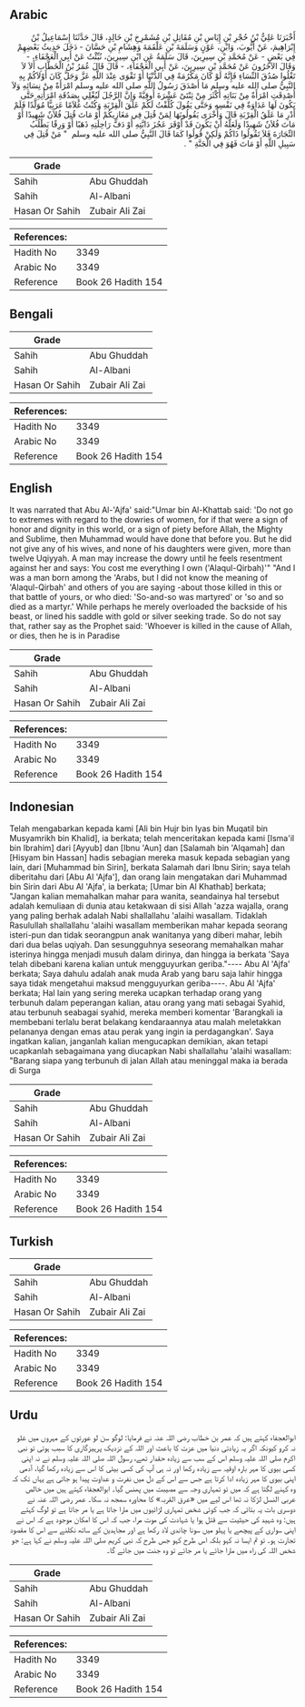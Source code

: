 ## Arabic


<div dir="rtl" lang="ar" style={{fontSize:'larger',backgroundColor:'#f8f9fa',padding:20}}>
أَخْبَرَنَا عَلِيُّ بْنُ حُجْرِ بْنِ إِيَاسِ بْنِ مُقَاتِلِ بْنِ مُشَمْرِخِ بْنِ خَالِدٍ، قَالَ حَدَّثَنَا إِسْمَاعِيلُ بْنُ إِبْرَاهِيمَ، عَنْ أَيُّوبَ، وَابْنِ، عَوْنٍ وَسَلَمَةَ بْنِ عَلْقَمَةَ وَهِشَامِ بْنِ حَسَّانَ - دَخَلَ حَدِيثُ بَعْضِهِمْ فِي بَعْضٍ - عَنْ مُحَمَّدِ بْنِ سِيرِينَ، قَالَ سَلَمَةُ عَنِ ابْنِ سِيرِينَ، نُبِّئْتُ عَنْ أَبِي الْعَجْفَاءِ، - وَقَالَ الآخَرُونَ عَنْ مُحَمَّدِ بْنِ سِيرِينَ، عَنْ أَبِي الْعَجْفَاءِ، - قَالَ قَالَ عُمَرُ بْنُ الْخَطَّابِ أَلاَ لاَ تَغْلُوا صُدُقَ النِّسَاءِ فَإِنَّهُ لَوْ كَانَ مَكْرُمَةً فِي الدُّنْيَا أَوْ تَقْوَى عِنْدَ اللَّهِ عَزَّ وَجَلَّ كَانَ أَوْلاَكُمْ بِهِ النَّبِيُّ صلى الله عليه وسلم مَا أَصْدَقَ رَسُولُ اللَّهِ صلى الله عليه وسلم امْرَأَةً مِنْ نِسَائِهِ وَلاَ أُصْدِقَتِ امْرَأَةٌ مِنْ بَنَاتِهِ أَكْثَرَ مِنْ ثِنْتَىْ عَشْرَةَ أُوقِيَّةً وَإِنَّ الرَّجُلَ لَيُغْلِي بِصَدُقَةِ امْرَأَتِهِ حَتَّى يَكُونَ لَهَا عَدَاوَةٌ فِي نَفْسِهِ وَحَتَّى يَقُولَ كُلِّفْتُ لَكُمْ عَلَقَ الْقِرْبَةِ وَكُنْتُ غُلاَمًا عَرَبِيًّا مُوَلَّدًا فَلَمْ أَدْرِ مَا عَلَقُ الْقِرْبَةِ قَالَ وَأُخْرَى يَقُولُونَهَا لِمَنْ قُتِلَ فِي مَغَازِيكُمْ أَوْ مَاتَ قُتِلَ فُلاَنٌ شَهِيدًا أَوْ مَاتَ فُلاَنٌ شَهِيدًا وَلَعَلَّهُ أَنْ يَكُونَ قَدْ أَوْقَرَ عَجُزَ دَابَّتِهِ أَوْ دَفَّ رَاحِلَتِهِ ذَهَبًا أَوْ وَرِقًا يَطْلُبُ التِّجَارَةَ فَلاَ تَقُولُوا ذَاكُمْ وَلَكِنْ قُولُوا كَمَا قَالَ النَّبِيُّ صلى الله عليه وسلم ‏ "‏ مَنْ قُتِلَ فِي سَبِيلِ اللَّهِ أَوْ مَاتَ فَهُوَ فِي الْجَنَّةِ ‏"‏ ‏.‏
</div>
<div style={{backgroundColor:'#f8f9fa',padding:20, marginBottom: 10}}><table> <thead> <tr> <th>Grade</th> <th></th> </tr> </thead> <tbody> <tr><td>Sahih</td><td>Abu Ghuddah</td></tr><tr><td>Sahih</td><td>Al-Albani</td></tr><tr><td>Hasan Or Sahih</td><td>Zubair Ali Zai</td></tr></tbody></table><table> <thead> <tr> <th>References:</th> <th></th> </tr> </thead> <tbody><tr><td>Hadith No</td><td>3349</td></tr><tr><td>Arabic No</td><td>3349</td></tr><tr><td>Reference</td><td>Book 26 Hadith 154</td></tr></tbody></table></div>

## Bengali


<div dir="ltr" lang="bn" style={{fontSize:'larger',backgroundColor:'#f8f9fa',padding:20}}>

</div>
<div style={{backgroundColor:'#f8f9fa',padding:20, marginBottom: 10}}><table> <thead> <tr> <th>Grade</th> <th></th> </tr> </thead> <tbody> <tr><td>Sahih</td><td>Abu Ghuddah</td></tr><tr><td>Sahih</td><td>Al-Albani</td></tr><tr><td>Hasan Or Sahih</td><td>Zubair Ali Zai</td></tr></tbody></table><table> <thead> <tr> <th>References:</th> <th></th> </tr> </thead> <tbody><tr><td>Hadith No</td><td>3349</td></tr><tr><td>Arabic No</td><td>3349</td></tr><tr><td>Reference</td><td>Book 26 Hadith 154</td></tr></tbody></table></div>

## English


<div dir="ltr" lang="en" style={{fontSize:'larger',backgroundColor:'#f8f9fa',padding:20}}>
It was narrated that Abu Al-'Ajfa' said:"Umar bin Al-Khattab said: 'Do not go to extremes with regard to the dowries of women, for if that were a sign of honor and dignity in this world, or a sign of piety before Allah, the Mighty and Sublime, then Muhammad would have done that before you. But he did not give any of his wives, and none of his daughters were given, more than twelve Uqiyyah. A man may increase the dowry until he feels resentment against her and says: You cost me everything I own ('Alaqul-Qirbah)'" "And I was a man born among the 'Arabs, but I did not know the meaning of 'Alaqul-Qirbah' and others of you are saying -about those killed in this or that battle of yours, or who died: 'So-and-so was martyred' or 'so and so died as a martyr.' While perhaps he merely overloaded the backside of his beast, or lined his saddle with gold or silver seeking trade. So do not say that, rather say as the Prophet said: 'Whoever is killed in the cause of Allah, or dies, then he is in Paradise
</div>
<div style={{backgroundColor:'#f8f9fa',padding:20, marginBottom: 10}}><table> <thead> <tr> <th>Grade</th> <th></th> </tr> </thead> <tbody> <tr><td>Sahih</td><td>Abu Ghuddah</td></tr><tr><td>Sahih</td><td>Al-Albani</td></tr><tr><td>Hasan Or Sahih</td><td>Zubair Ali Zai</td></tr></tbody></table><table> <thead> <tr> <th>References:</th> <th></th> </tr> </thead> <tbody><tr><td>Hadith No</td><td>3349</td></tr><tr><td>Arabic No</td><td>3349</td></tr><tr><td>Reference</td><td>Book 26 Hadith 154</td></tr></tbody></table></div>

## Indonesian


<div dir="ltr" lang="id" style={{fontSize:'larger',backgroundColor:'#f8f9fa',padding:20}}>
Telah mengabarkan kepada kami [Ali bin Hujr bin Iyas bin Muqatil bin Musyamrikh bin Khalid], ia berkata; telah menceritakan kepada kami [Isma'il bin Ibrahim] dari [Ayyub] dan [Ibnu 'Aun] dan [Salamah bin 'Alqamah] dan [Hisyam bin Hassan] hadis sebagian mereka masuk kepada sebagian yang lain, dari [Muhammad bin Sirin], berkata Salamah dari Ibnu Sirin; saya telah diberitahu dari [Abu Al 'Ajfa'], dan orang lain mengatakan dari Muhammad bin Sirin dari Abu Al 'Ajfa', ia berkata; [Umar bin Al Khathab] berkata; "Jangan kalian memahalkan mahar para wanita, seandainya hal tersebut adalah kemuliaan di dunia atau ketakwaan di sisi Allah 'azza wajalla, orang yang paling berhak adalah Nabi shallallahu 'alaihi wasallam. Tidaklah Rasulullah shallallahu 'alaihi wasallam memberikan mahar kepada seorang isteri-pun dan tidak seorangpun anak wanitanya yang diberi mahar, lebih dari dua belas uqiyah. Dan sesungguhnya seseorang memahalkan mahar isterinya hingga menjadi musuh dalam dirinya, dan hingga ia berkata 'Saya telah dibebani karena kalian untuk mengguyurkan geriba."---- Abu Al 'Ajfa' berkata; Saya dahulu adalah anak muda Arab yang baru saja lahir hingga saya tidak mengetahui maksud mengguyurkan geriba----. Abu Al 'Ajfa' berkata; Hal lain yang sering mereka ucapkan terhadap orang yang terbunuh dalam peperangan kalian, atau orang yang mati sebagai Syahid, atau terbunuh seabagai syahid, mereka memberi komentar 'Barangkali ia membebani terlalu berat belakang kendaraannya atau malah meletakkan pelananya dengan emas atau perak yang ingin ia perdagangkan'. Saya ingatkan kalian, janganlah kalian mengucapkan demikian, akan tetapi ucapkanlah sebagaimana yang diucapkan Nabi shallallahu 'alaihi wasallam: "Barang siapa yang terbunuh di jalan Allah atau meninggal maka ia berada di Surga
</div>
<div style={{backgroundColor:'#f8f9fa',padding:20, marginBottom: 10}}><table> <thead> <tr> <th>Grade</th> <th></th> </tr> </thead> <tbody> <tr><td>Sahih</td><td>Abu Ghuddah</td></tr><tr><td>Sahih</td><td>Al-Albani</td></tr><tr><td>Hasan Or Sahih</td><td>Zubair Ali Zai</td></tr></tbody></table><table> <thead> <tr> <th>References:</th> <th></th> </tr> </thead> <tbody><tr><td>Hadith No</td><td>3349</td></tr><tr><td>Arabic No</td><td>3349</td></tr><tr><td>Reference</td><td>Book 26 Hadith 154</td></tr></tbody></table></div>

## Turkish


<div dir="ltr" lang="tr" style={{fontSize:'larger',backgroundColor:'#f8f9fa',padding:20}}>

</div>
<div style={{backgroundColor:'#f8f9fa',padding:20, marginBottom: 10}}><table> <thead> <tr> <th>Grade</th> <th></th> </tr> </thead> <tbody> <tr><td>Sahih</td><td>Abu Ghuddah</td></tr><tr><td>Sahih</td><td>Al-Albani</td></tr><tr><td>Hasan Or Sahih</td><td>Zubair Ali Zai</td></tr></tbody></table><table> <thead> <tr> <th>References:</th> <th></th> </tr> </thead> <tbody><tr><td>Hadith No</td><td>3349</td></tr><tr><td>Arabic No</td><td>3349</td></tr><tr><td>Reference</td><td>Book 26 Hadith 154</td></tr></tbody></table></div>

## Urdu


<div dir="rtl" lang="ur" style={{fontSize:'larger',backgroundColor:'#f8f9fa',padding:20}}>
ابوالعجفاء کہتے ہیں کہ عمر بن خطاب رضی اللہ عنہ نے فرمایا: لوگو سن لو عورتوں کے مہروں میں غلو نہ کرو کیونکہ اگر یہ زیادتی دنیا میں عزت کا باعث اور اللہ کے نزدیک پرہیزگاری کا سبب ہوتی تو نبی اکرم صلی اللہ علیہ وسلم اس کے سب سے زیادہ حقدار تھے، رسول اللہ صلی اللہ علیہ وسلم نے نہ اپنی کسی بیوی کا مہر بارہ اوقیہ سے زیادہ رکھا اور نہ ہی آپ کی کسی بیٹی کا اس سے زیادہ رکھا گیا، آدمی اپنی بیوی کا مہر زیادہ ادا کرتا ہے جس سے اس کے دل میں نفرت و عداوت پیدا ہو جاتی ہے یہاں تک کہ وہ کہنے لگتا ہے کہ میں تو تمہاری وجہ سے مصیبت میں پھنس گیا۔ ابوالعجفاء کہتے ہیں میں خالص عربی النسل لڑکا نہ تھا اس لیے میں «عرق القربہ» کا محاورہ سمجھ نہ سکا۔ عمر رضی اللہ عنہ نے دوسری بات یہ بتائی کہ جب کوئی شخص تمہاری لڑائیوں میں مارا جاتا ہے یا مر جاتا ہے تو لوگ کہتے ہیں: وہ شہید کی حیثیت سے قتل ہوا یا شہادت کی موت مرا، جب کہ اس کا امکان موجود ہے کہ اس نے اپنی سواری کے پیچھے یا پہلو میں سونا چاندی لاد رکھا ہے اور مجاہدین کے ساتھ نکلنے سے اس کا مقصود تجارت ہو۔ تو تم ایسا نہ کہو بلکہ اس طرح کہو جس طرح کہ نبی کریم صلی اللہ علیہ وسلم نے کہا ہے: جو شخص اللہ کی راہ میں مارا جائے یا مر جائے تو وہ جنت میں جائے گا۔
</div>
<div style={{backgroundColor:'#f8f9fa',padding:20, marginBottom: 10}}><table> <thead> <tr> <th>Grade</th> <th></th> </tr> </thead> <tbody> <tr><td>Sahih</td><td>Abu Ghuddah</td></tr><tr><td>Sahih</td><td>Al-Albani</td></tr><tr><td>Hasan Or Sahih</td><td>Zubair Ali Zai</td></tr></tbody></table><table> <thead> <tr> <th>References:</th> <th></th> </tr> </thead> <tbody><tr><td>Hadith No</td><td>3349</td></tr><tr><td>Arabic No</td><td>3349</td></tr><tr><td>Reference</td><td>Book 26 Hadith 154</td></tr></tbody></table></div>